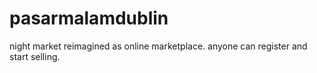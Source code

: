# pasarmalamdublin
night market reimagined as online marketplace. anyone can register and start selling.
